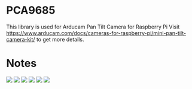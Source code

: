 # PCA9685
This library is used for Arducam Pan Tilt Camera for Raspberry Pi
Visit https://www.arducam.com/docs/cameras-for-raspberry-pi/mini-pan-tilt-camera-kit/
to get more details.

# Notes
![](/docs/servo0left.jpg)
![](/docs/servo0center.jpg)
![](/docs/servo0right.jpg)
![](/docs/servo1left.jpg)
![](/docs/servo1center.jpg)
![](/docs/servo1right.jpg)
